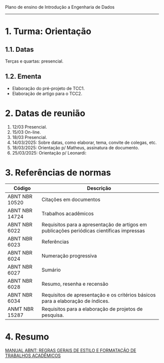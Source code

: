 Plano de ensino de Introdução a Engenharia de Dados


---
# 1. Turma: Orientação

## 1.1. Datas

Terças e quartas: presencial.

## 1.2. Ementa

* Elaboração do pré-projeto de TCC1.
* Elaboração de artigo para o TCC2.

# 2. Datas de reunião

1. 12/03 Presencial.
2. 15/03 On-line.
3. 18/03 Presencial.
4. 14/03/2025: Sobre datas, como elaborar, tema, convite de colegas, etc.
5. 18/03/2025: Orientação p/ Matheus, assinatura de documento.
6. 25/03/2025: Orientação p/ Leonardi:

# 3. Referências de normas

| Código | Descrição |
|----------------| --- |
| ABNT NBR 10520 | Citações em documentos |
| ABNT NBR 14724 | Trabalhos acadêmicos   | 
| ABNT NBR 6022  | Requisitos para a apresentação de artigos em publicações periódicas científicas impressas | 
| ABNT NBR 6023  | Referências            | 
| ABNT NBR 6024  | Numeração progressiva  |
| ABNT NBR 6027  | Sumário                | 
| ABNT NBR 6028  | Resumo, resenha e recensão | 
| ABNT NBR 6034  | Requisitos de apresentação e os critérios básicos para a elaboração de índices. | 
| ANMT NBR 15287 | Requisitos para a elaboração de projetos de pesquisa. | 

# 4. Resumo

[MANUAL ABNT: REGRAS GERAIS DE ESTILO E FORMATAÇÃO DE TRABALHOS ACADÊMICOS](https://www.fecap.br/wp-content/uploads/2021/04/Manual-ABNT-2021-1.pdf)
